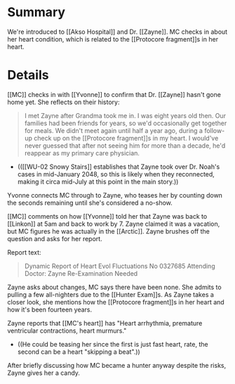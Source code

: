 # Summary

We're introduced to [[Akso Hospital]] and Dr. [[Zayne]]. MC checks in about her heart condition, which is related to the [[Protocore fragment]]s in her heart.

# Details

[[MC]] checks in with [[Yvonne]] to confirm that Dr. [[Zayne]] hasn't gone home yet. She reflects on their history:
> I met Zayne after Grandma took me in. I was eight years old then.
> Our families had been friends for years, so we'd occasionally get together for meals.
> We didn't meet again until half a year ago, during a follow-up check up on the [[Protocore fragment]]s in my heart.
> I would've never guessed that after not seeing him for more than a decade, he'd reappear as my primary care physician.
* (([[WU-02 Snowy Stairs]] establishes that Zayne took over Dr. Noah's cases in mid-January 2048, so this is likely when they reconnected, making it circa mid-July at this point in the main story.))

Yvonne connects MC through to Zayne, who teases her by counting down the seconds remaining until she's considered a no-show.

[[MC]] comments on how [[Yvonne]] told her that Zayne was back to [[Linkon]] at 5am and back to work by 7. Zayne claimed it was a vacation, but MC figures he was actually in the [[Arctic]]. Zayne brushes off the question and asks for her report.

Report text:
> Dynamic Report of Heart Evol Fluctuations
> No 0327685
> Attending Doctor: Zayne
> Re-Examination Needed

Zayne asks about changes, MC says there have been none. She admits to pulling a few all-nighters due to the [[Hunter Exam]]s. As Zayne takes a closer look, she mentions how the [[Protocore fragment]]s in her heart and how it's been fourteen years.

Zayne reports that [[MC's heart]] has "Heart arrhythmia, premature ventricular contractions, heart murmurs."
* ((He could be teasing her since the first is just fast heart, rate, the second can be a heart "skipping a beat".))

After briefly discussing how MC became a hunter anyway despite the risks, Zayne gives her a candy.